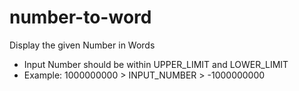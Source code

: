 # number-to-word
Display the given Number in Words

 * Input Number should be within UPPER_LIMIT and LOWER_LIMIT 
 * Example: 1000000000 > INPUT_NUMBER > -1000000000 
 
